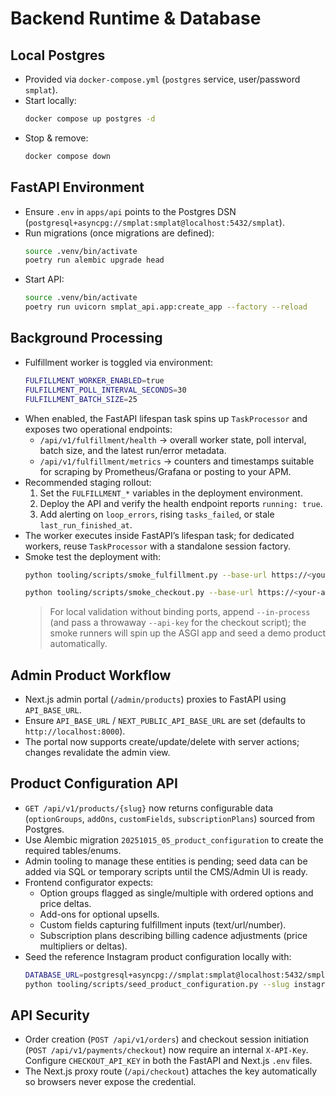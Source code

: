 # Backend Runtime & Database

## Local Postgres
- Provided via `docker-compose.yml` (`postgres` service, user/password `smplat`).
- Start locally:
  ```bash
  docker compose up postgres -d
  ```
- Stop & remove:
  ```bash
  docker compose down
  ```

## FastAPI Environment
- Ensure `.env` in `apps/api` points to the Postgres DSN (`postgresql+asyncpg://smplat:smplat@localhost:5432/smplat`).
- Run migrations (once migrations are defined):
  ```bash
  source .venv/bin/activate
  poetry run alembic upgrade head
  ```
- Start API:
  ```bash
  source .venv/bin/activate
  poetry run uvicorn smplat_api.app:create_app --factory --reload
  ```

## Background Processing
- Fulfillment worker is toggled via environment:
  ```bash
  FULFILLMENT_WORKER_ENABLED=true
  FULFILLMENT_POLL_INTERVAL_SECONDS=30
  FULFILLMENT_BATCH_SIZE=25
  ```
- When enabled, the FastAPI lifespan task spins up `TaskProcessor` and exposes two operational endpoints:
  - `/api/v1/fulfillment/health` &rarr; overall worker state, poll interval, batch size, and the latest run/error metadata.
  - `/api/v1/fulfillment/metrics` &rarr; counters and timestamps suitable for scraping by Prometheus/Grafana or posting to your APM.
- Recommended staging rollout:
  1. Set the `FULFILLMENT_*` variables in the deployment environment.
  2. Deploy the API and verify the health endpoint reports `running: true`.
  3. Add alerting on `loop_errors`, rising `tasks_failed`, or stale `last_run_finished_at`.
- The worker executes inside FastAPI’s lifespan task; for dedicated workers, reuse `TaskProcessor` with a standalone session factory.
- Smoke test the deployment with:
  ```bash
  python tooling/scripts/smoke_fulfillment.py --base-url https://<your-api-domain>
  ```
  ```bash
  python tooling/scripts/smoke_checkout.py --base-url https://<your-api-domain> --api-key $CHECKOUT_API_KEY
  ```
  > For local validation without binding ports, append `--in-process` (and pass a throwaway `--api-key` for the checkout script); the smoke runners will spin up the ASGI app and seed a demo product automatically.

## Admin Product Workflow
- Next.js admin portal (`/admin/products`) proxies to FastAPI using `API_BASE_URL`.
- Ensure `API_BASE_URL` / `NEXT_PUBLIC_API_BASE_URL` are set (defaults to `http://localhost:8000`).
- The portal now supports create/update/delete with server actions; changes revalidate the admin view.

## Product Configuration API
- `GET /api/v1/products/{slug}` now returns configurable data (`optionGroups`, `addOns`, `customFields`, `subscriptionPlans`) sourced from Postgres.
- Use Alembic migration `20251015_05_product_configuration` to create the required tables/enums.
- Admin tooling to manage these entities is pending; seed data can be added via SQL or temporary scripts until the CMS/Admin UI is ready.
- Frontend configurator expects:
  - Option groups flagged as single/multiple with ordered options and price deltas.
  - Add-ons for optional upsells.
  - Custom fields capturing fulfillment inputs (text/url/number).
  - Subscription plans describing billing cadence adjustments (price multipliers or deltas).
- Seed the reference Instagram product configuration locally with:
  ```bash
  DATABASE_URL=postgresql+asyncpg://smplat:smplat@localhost:5432/smplat \
  python tooling/scripts/seed_product_configuration.py --slug instagram-growth
  ```

## API Security
- Order creation (`POST /api/v1/orders`) and checkout session initiation (`POST /api/v1/payments/checkout`) now require an internal `X-API-Key`. Configure `CHECKOUT_API_KEY` in both the FastAPI and Next.js `.env` files.
- The Next.js proxy route (`/api/checkout`) attaches the key automatically so browsers never expose the credential.

